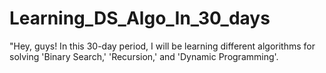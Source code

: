 # Learning_DS_Algo_In_30_days
"Hey, guys! In this 30-day period, I will be learning different algorithms for solving 'Binary Search,' 'Recursion,' and 'Dynamic Programming'.
